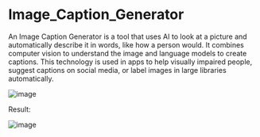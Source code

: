 # Image_Caption_Generator


An Image Caption Generator is a tool that uses AI to look at a picture and automatically describe it in words, like how a person would. It combines computer vision to understand the image and language models to create captions. This technology is used in apps to help visually impaired people, suggest captions on social media, or label images in large libraries automatically.

![image](https://github.com/user-attachments/assets/c50ecf5f-a416-44d7-ad25-10f3c4d75773)

Result:

![image](https://github.com/user-attachments/assets/b5ef8258-6919-478b-9fe3-b3b2849c6e83)
